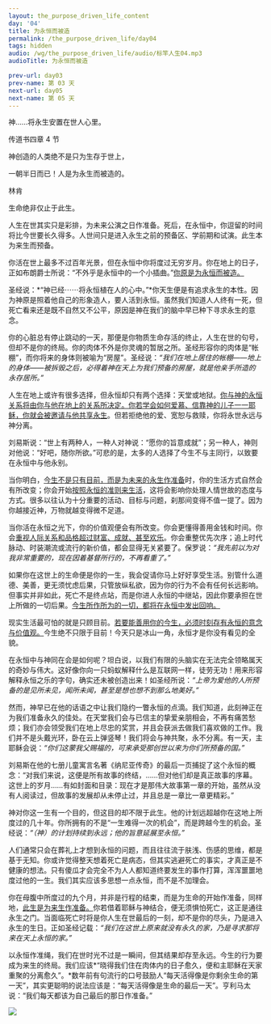 ```yaml
---
layout: the_purpose_driven_life_content
day: '04'
title: 为永恒而被造
permalink: /the_purpose_driven_life/day04
tags: hidden
audio: /wg/the_purpose_driven_life/audio/标竿人生04.mp3
audioTitle: 为永恒而被造

prev-url: day03
prev-name: 第 03 天
next-url: day05
next-name: 第 05 天 
---
```


<div class="center script">
<p>神……将永生安置在世人心里。</p>
<p class="sp-verse">传道书四章 4 节</p>
</div>

<div class="center">
<p>神创造的人类绝不是只为生存于世上，</p>
<p>一朝半日而已！人是为永生而被造的。</p>
<p class="sp-verse">林肯</p>
</div>
<p class="first">生命绝非仅止于此生。</p>

人生在世其实只是彩排，为未来公演之日作准备。死后，在永恒中，你逗留的时间将比今世要长久得多。人世间只是进入永生之前的预备区、学前期和试演。此生本为来生而预备。

你活在世上最多不过百年光景，但在永恒中你将度过无穷岁月。你在地上的日子，正如布朗爵士所说：“不外乎是永恒中的一个小插曲。”<u>你原是为永恒而被造。</u>

圣经说：*“神已经⋯⋯将永恒植在人的心中。”*你天生便是有追求永生的本性。因为神原是照着他自己的形象造人，要人活到永恒。虽然我们知道人人终有一死，但死亡看来还是既不自然又不公平，原因是神在我们的脑中早已种下寻求永生的意念。

你的心脏总有停止跳动的一天，那便是你物质生命存活的终止，人生在世的句号，但却不是你的终局。你的肉体不外是你灵魂的暂居之所。圣经形容你的肉体是“帐棚”，而你将来的身体则被喻为“房屋”。圣经说：*“我们在地上居住的帐棚——地上的身体——被拆毁之后，必得着神在天上为我们预备的房屋，就是他亲手所造的永存居所。”*

人生在地上或许有很多选择，但永恒却只有两个选择：天堂或地狱。<u>你与神的永恒关系将由你与他在地上的关系所决定。你若学会如何爱慕、信靠神的儿子一一耶稣，你就会被邀请与他共享永生</u>。但若拒绝他的爱、宽恕与救赎，你将永世永远与神分离。

刘易斯说：“世上有两种人，一种人对神说：“愿你的旨意成就”；另一种人，神则对他说：“好吧，随你所欲。”可悲的是，太多的人选择了今生不与主同行，以致要在永恒中与他永别。

当你明白，<u>今生不是只有目前，而是为未来的永生作准备</u>时，你的生活方式自然会有所改变；你会开始<u>按照永恒的准则来生活</u>，这将会影响你处理人情世故的态度与方式。很多以往认为十分重要的活动、目标与问题，刹那间变得不值一提了。因为你越接近神，万物就越变得微不足道。

当你活在永恒之光下，你的价值观便会有所改变。你会更懂得善用金钱和时间。你会<u>重视人际关系和品格超过财富、成就、甚至欢乐</u>。你会重整优先次序；追上时代脉动、时装潮流或流行的新价值，都会显得无关紧要了。保罗说：*“我先前以为对我非常重要的，现在因着基督所行的，不再看重了。”*

如果你在这世上的生命便是你的一生，我会促请你马上好好享受生活。别管什么道德、美善，更无须忧虑后果，只管放纵私欲，因为你的行为不会有任何长远影响。但事实并非如此，死亡不是终点站，而是你进人永恒的中继站，因此你要承担在世上所做的一切后果。<u>今生所作所为的一切，都将在永恒中发出回响。</u>

现实生活最可怕的就是只顾目前。<u>若要能善用你的今生，必须时刻存有永恒的意念与价值观。</u>今生绝不只限于目前！今天只是冰山一角，永恒才是你没有看见的全貌。

在永恒中与神同在会是如何呢？坦白说，以我们有限的头脑实在无法完全领略属天的奇妙与伟大。这好像你向一只蚂蚁解释什么是互联网一样，徒劳无功！用来形容解释永恒之乐的字句，确实还未被创造出来！如圣经所说：*“上帝为爱他的人所预备的是见所未见，闻所未闻，甚至是想也想不到那么地美好。”*

然而，神早已在他的话语之中让我们隐约一瞥永恒的点滴。我们知道，此刻神正在为我们准备永久的佳处。在天堂我们会与已信主的挚爱亲朋相会，不再有痛苦愁烦；我们亦会领受我们在地上尽忠的奖赏，并且会获派去做我们喜欢做的工作。我们并不是头戴光环，卧在云上弹竖琴！我们将会与神共聚，永不分离。有一天，主耶稣会说：*“你们这蒙我父赐福的，可来承受那创世以来为你们所预备的国。”*

刘易斯在他的七册儿童寓言名著《纳尼亚传奇》的最后一页捕捉了这个永恒的概念：“对我们来说，这便是所有故事的终结，……但对他们却是真正故事的序幕。这世上的岁月……有如封面和目录：现在才是那伟大故事第一章的开始，虽然从没有人阅读过，但故事的发展却从未停止过，并且总是一章比一章更精彩。”

神对你这一生有一个目的，但这目的却不限于此生。他的计划远超越你在这地上所度过的几十年。你所拥有的不是“一生难得一次的机会”，而是跨越今生的机会。圣经说：*“（神）的计划持续到永远；他的旨意延展至永恒。”*

人们通常只会在葬礼上才想到永恒的问题，而且往往流于肤浅、伤感的思维，都是基于无知。你或许觉得整天想着死亡是病态，但其实逃避死亡的事实，才真正是不健康的想法。只有傻瓜才会完全不为人人都知道终要发生的事作打算，浑浑噩噩地度过他的一生。我们其实应该多思想一点永恒，而不是不加理会。

你在母腹中所度过的九个月，并非是行程的结束，而是为生命的开始作准备，同样地，<u>此生是为来生作准备。</u>你若借着耶稣与神结合，便无须惧怕死亡，这正是通往永生之门。当面临死亡时将是你人生在世最后的一刻，却不是你的尽头，乃是进入永生的生日。正如圣经记载：*“我们在这世上原来就没有永久的家，乃是寻求那将来在天上永恒的家。”*

以永恒作准绳，我们在世时光不过是一瞬间，但其结果却存至永远。今生的行为要成为来生的终局。我们应该*“晓得我们住在肉体内的日子愈久，便和主耶稣在天家重聚的分离愈久”。*数年前有句流行的口号鼓励人“每天活得像是你剩余生命的第一天”，其实更聪明的说法应该是：“每天活得像是生命的最后一天”。亨利马太说：“我们每天都该为自己最后的那日作准备。”

<div class="article-img-wrapper">
  <img src="https://typora-1259024198.cos.ap-beijing.myqcloud.com/wg/the_purpose_driven_life/image/day04_card.jpg">
</div>
